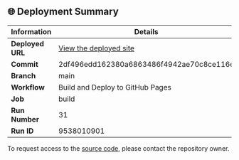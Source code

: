 ## 🌐 Deployment Summary

| Information | Details |
|-------------|---------|
| **Deployed URL** | [View the deployed site](https://First-Matter.github.io/public-demo) |
| **Commit** | 2df496edd162380a6863486f4942ae70c8ce116e |
| **Branch** | main |
| **Workflow** | Build and Deploy to GitHub Pages |
| **Job** | build |
| **Run Number** | 31 |
| **Run ID** | 9538010901 |

To request access to the [source code](https://github.com/First-Matter/flappy-jam-2024), please contact the repository owner.
